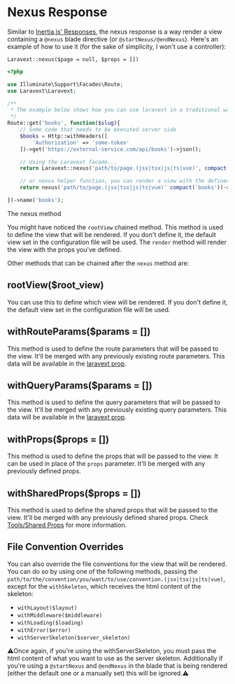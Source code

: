 # Nexus Response

Similar to [Inertia.js' Responses](https://inertiajs.com/responses), the nexus response is a way render a view containing a `@nexus` blade directive (or `@startNexus/@endNexus`). Here's an example of how to use it (for the sake of simplicity, I won't use a controller):

`Laravext::nexus($page = null, $props = [])`

```php
<?php

use Illuminate\Support\Facades\Route;
use Laravext\Laravext;

/**
 * The example below shows how you can use laravext in a traditional way, as a response to a route, much like you would with Inertia.js.
 */
Route::get('books', function($slug){
    // Some code that needs to be executed server side
    $books = Http::withHeaders([
        'Authorization' => 'some-token'
    ])->get('https://external-service.com/api/books')->json();

    // Using the Laravext facade...
    return Laravext::nexus('path/to/page.(jsx|tsx|js|ts|vue)', compact('books'))->rootView('books.display')->render();

    // or nexus helper function, you can render a view with the defined props
    return nexus('path/to/page.(jsx|tsx|js|ts|vue)' compact('books'))->rootView('books.display')->render();

})->name('books');
```

The nexus method 

You might have noticed the `rootView` chained method. This method is used to define the view that will be rendered. If you don't define it, the default view set in the configuration file will be used. The `render` method will render the view with the props you've defined.

Other methods that can be chained after the `nexus` method are:

## rootView($root_view)

You can use this to define which view will be rendered. If you don't define it, the default view set in the configuration file will be used.

## withRouteParams($params = [])

This method is used to define the route parameters that will be passed to the view. It'll be merged with any previously existing route parameters. This data will be available in the [laravext prop](/concepts/laravext-prop).

## withQueryParams($params = [])

This method is used to define the query parameters that will be passed to the view. It'll be merged with any previously existing query parameters. This data will be available in the [laravext prop](/concepts/laravext-prop).

## withProps($props = [])

This method is used to define the props that will be passed to the view. It can be used in place of the `props` parameter. It'll be merged with any previously defined props.

## withSharedProps($props = [])

This method is used to define the shared props that will be passed to the view. It'll be merged with any previously defined shared props. Check [Tools/Shared Props](/tools/shared-props) for more information.

## File Convention Overrides

You can also override the file conventions for the view that will be rendered. You can do so by using one of the following methods, passing the `path/to/the/convention/you/want/to/use/convention.(jsx|tsx|js|ts|vue)`, except for the `withSkeleton`, which receives the html content of the skeleton:

- `withLayout($layout)`
- `withMiddleware($middleware)`
- `withLoading($loading)`
- `withError($error)`
- `withServerSkeleton($server_skeleton)`

⚠️Once again, if you're using the withServerSkeleton, you must pass the html content of what you want to use as the server skeleton. Additionally if you're using a `@startNexus` and `@endNexus` in the blade that is being rendered (either the default one or a manually set) this will be ignored.⚠️